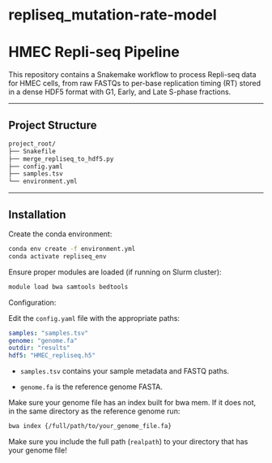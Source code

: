 # repliseq_mutation-rate-model

# HMEC Repli-seq Pipeline

This repository contains a Snakemake workflow to process Repli-seq data for HMEC cells, from raw FASTQs to per-base replication timing (RT) stored in a dense HDF5 format with G1, Early, and Late S-phase fractions.

---

## Project Structure

```markdown
project_root/
├── Snakefile
├── merge_repliseq_to_hdf5.py
├── config.yaml
├── samples.tsv
└── environment.yml
```
---

## Installation

Create the conda environment:

```bash
conda env create -f environment.yml
conda activate repliseq_env
```

Ensure proper modules are loaded (if running on Slurm cluster):

```bash
module load bwa samtools bedtools
```

Configuration:

Edit the `config.yaml` file with the appropriate paths:

```yaml
samples: "samples.tsv"
genome: "genome.fa"
outdir: "results"
hdf5: "HMEC_repliseq.h5"
```
- `samples.tsv` contains your sample metadata and FASTQ paths.

- `genome.fa` is the reference genome FASTA.

Make sure your genome file has an index built for bwa mem. If it does not, in the same directory as the reference genome run:

```bash
bwa index {/full/path/to/your_genome_file.fa}
```

Make sure you include the full path (`realpath`) to your directory that has your genome file!
